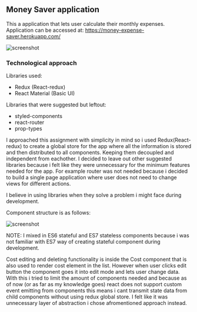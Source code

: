 ## Money Saver application

This a application that lets user calculate their monthly expenses.  Application can be accessed at: https://money-expense-saver.herokuapp.com/

![screenshot](https://i.gyazo.com/b9b64d77fc5f137e8c118aba402ec117.png)

### Technological approach

Libraries used:

- Redux (React-redux)
- React Material (Basic UI)

Libraries that were suggested but leftout:

- styled-components
- react-router
- prop-types

I approached this assignment with simplicity in mind so i used Redux(React-redux) to create a global store for the app where all the information is stored and then distributed to all components. Keeping them decoupled and independent from eachother. I decided to leave out other suggested libraries because i felt like they were unnecessary for the minimum features needed for the app. For example router was not needed because i decided to build a single page application where user does not need to change views for different actions.

I believe in using libraries when they solve a problem i might face during development.

Component structure is as follows:

![screenshot](https://i.gyazo.com/e2f07995a9410d7e49f28e882520fd6e.png)

NOTE: I mixed in ES6 stateful and ES7 stateless components because i was not familiar with ES7 way of creating stateful component during development.

Cost editing and deleting functionality is inside the Cost component that is also used to render cost element in the list. However when user clicks edit button the component goes it into edit mode and lets user change data. With this i tried to limit the amount of components needed and because as of now (or as far as my knowledge goes) react does not support custom event emitting from components this means i cant transmit state data from child components without using redux global store. I felt like it was unnecessary layer of abstraction i chose afromentioned approach instead.


